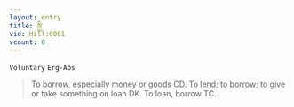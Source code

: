 ```yaml
---
layout: entry
title: སྐྱི་
vid: Hill:0061
vcount: 0
---
```

`Voluntary` `Erg-Abs`
> To borrow, especially money or goods CD\.
 To lend; to borrow; to give or take something on loan DK\.
 To loan, borrow TC\.

